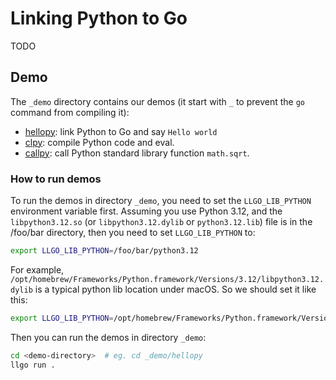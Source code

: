 Linking Python to Go
=====

TODO

## Demo

The `_demo` directory contains our demos (it start with `_` to prevent the `go` command from compiling it):

* [hellopy](_demo/hellopy/hello.go): link Python to Go and say `Hello world`
* [clpy](_demo/clpy/cleval.go): compile Python code and eval.
* [callpy](_demo/callpy/call.go): call Python standard library function `math.sqrt`.

### How to run demos

To run the demos in directory `_demo`, you need to set the `LLGO_LIB_PYTHON` environment variable first. Assuming you use Python 3.12, and the `libpython3.12.so` (or `libpython3.12.dylib` or `python3.12.lib`) file is in the /foo/bar directory, then you need to set `LLGO_LIB_PYTHON` to:

```sh
export LLGO_LIB_PYTHON=/foo/bar/python3.12
```

For example, `/opt/homebrew/Frameworks/Python.framework/Versions/3.12/libpython3.12.dylib` is a typical python lib location under macOS. So we should set it like this:

```sh
export LLGO_LIB_PYTHON=/opt/homebrew/Frameworks/Python.framework/Versions/3.12/python3.12
```

Then you can run the demos in directory `_demo`:

```sh
cd <demo-directory>  # eg. cd _demo/hellopy
llgo run .
```
